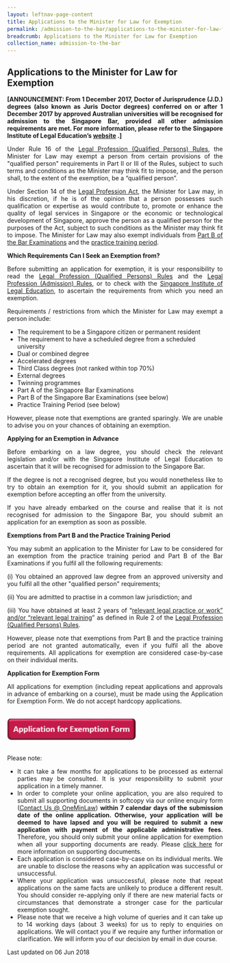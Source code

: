 ```yaml
---
layout: leftnav-page-content
title: Applications to the Minister for Law for Exemption
permalink: /admission-to-the-bar/applications-to-the-minister-for-law-for-exemption/
breadcrumb: Applications to the Minister for Law for Exemption
collection_name: admission-to-the-bar
---
```


Applications to the Minister for Law for Exemption
---

<p style="text-align: justify"><b>[ANNOUNCEMENT: From 1 December 2017, Doctor of Jurisprudence (J.D.) degrees (also known as Juris Doctor degrees) conferred on or after 1 December 2017 by approved Australian universities will be recognised for admission to the Singapore Bar, provided all other admission requirements are met. For more information, please refer to the Singapore Institute of Legal Education’s <a href="http://www.sile.edu.sg/australia-and-new-zealand-approved-universities" target="_blank">website</a> .]</b></p>

<p style="text-align: justify">Under Rule 16 of the <a href="/admission-to-the-bar/admission-requirements/relevant-legislation/" target="_blank">Legal Profession (Qualified Persons) Rules</a>, the Minister for Law may exempt a person from certain provisions of the "qualified person" requirements in Part II or III of the Rules, subject to such terms and conditions as the Minister may think fit to impose, and the person shall, to the extent of the exemption, be a “qualified person”.</p>

<p style="text-align: justify">Under Section 14 of the <a href="/admission-to-the-bar/admission-requirements/relevant-legislation/" target="_blank">Legal Profession Act</a>, the Minister for Law may, in his discretion, if he is of the opinion that a person possesses such qualification or expertise as would contribute to, promote or enhance the quality of legal services in Singapore or the economic or technological development of Singapore, approve the person as a qualified person for the purposes of the Act, subject to such conditions as the Minister may think fit to impose. The Minister for Law may also exempt individuals from <a href="http://www.sile.edu.sg/part-b" target="_blank">Part B of the Bar Examinations</a> and the <a href="http://www.sile.edu.sg/admission-requirements/practice-training-period" target="_blank">practice training period</a>.</p>

**Which Requirements Can I Seek an Exemption from?**

<p style="text-align: justify">Before submitting an application for exemption, it is your responsibility to read the <a href="/admission-to-the-bar/admission-requirements/relevant-legislation/" target="_blank">Legal Profession (Qualified Persons) Rules</a> and the <a href="/admission-to-the-bar/admission-requirements/relevant-legislation/" target="_blank">Legal Profession (Admission) Rules</a>, or to check with the <a href="http://www.sile.edu.sg/index.php" target="_blank">Singapore Institute of Legal Education</a>, to ascertain the requirements from which you need an exemption.</p>

<p style="text-align: justify">Requirements / restrictions from which the Minister for Law may exempt a person include:</p>

* The requirement to be a Singapore citizen or permanent resident
* The requirement to have a scheduled degree from a scheduled university
* Dual or combined degree
* Accelerated degrees
* Third Class degrees (not ranked within top 70%)
* External degrees
* Twinning programmes
* Part A of the Singapore Bar Examinations
* Part B of the Singapore Bar Examinations (see below)
* Practice Training Period (see below)

<p style="text-align: justify">However, please note that exemptions are granted sparingly. We are unable to advise you on your chances of obtaining an exemption.</p>

<b>Applying for an Exemption in Advance</b>

<p style="text-align: justify">Before embarking on a law degree, you should check the relevant legislation and/or with the Singapore Institute of Legal Education to ascertain that it will be recognised for admission to the Singapore Bar.</p>

<p style="text-align: justify">If the degree is not a recognised degree, but you would nonetheless like to try to obtain an exemption for it, you should submit an application for exemption before accepting an offer from the university.</p>

<p style="text-align: justify">If you have already embarked on the course and realise that it is not recognised for admission to the Singapore Bar, you should submit an application for an exemption as soon as possible.</p>

<b>Exemptions from Part B and the Practice Training Period</b>

<p style="text-align: justify">You may submit an application to the Minister for Law to be considered for an exemption from the practice training period and Part B of the Bar Examinations if you fulfil all the following requirements:</p>


<p style="text-align: justify">(i) You obtained an approved law degree from an approved university and you fulfil all the other "qualified person" requirements;

(ii) You are admitted to practise in a common law jurisdiction; and

<p style="text-align: justify">(iii) You have obtained at least 2 years of “<a href="http://www.sile.edu.sg/relevant-legal-training-or-relevant-legal-practice-or-work" target="_blank">relevant legal practice or work” and/or “relevant legal training</a>” as defined in Rule 2 of the <a href="/admission-to-the-bar/admission-requirements/relevant-legislation/" target="_blank">Legal Profession (Qualified Persons) Rules</a>.</p>

<p style="text-align: justify">However, please note that exemptions from Part B and the practice training period are not granted automatically, even if you fulfil all the above requirements. All applications for exemption are considered case-by-case on their individual merits.</p>

<p><b>Application for Exemption Form</b></p>

<p style="text-align: justify">All applications for exemption (including repeat applications and approvals in advance of embarking on a course), must be made using the Application for Exemption Form. We do not accept hardcopy applications.</p><br>

<div class="image">
  <a href="https://www.mlaw.gov.sg/eservices/li/ems/application/exemption.aspx">
    <img src="/images/1520231210724.png" title="Application for Exemption Form" alt="Application for Exemption Form" style="width: 300px">
  </a>
</div><br>

<p>Please note:</p>

<ul>
  <li style="text-align: justify">
    It can take a few months for applications to be processed as external parties may be consulted. It is your responsibility to submit your application in a timely manner.
  </li>
  <li style="text-align: justify">
    In order to complete your online application, you are also required to submit all supporting documents in softcopy via our online enquiry form (<a href="https://www.mlaw.gov.sg/eservices/enquiry/">Contact Us @ OneMinLaw</a>) <b>within 7 calendar days of the submission date of the online application. Otherwise, your application will be deemed to have lapsed and you will be required to submit a new application with payment of the applicable administrative fees</b>. Therefore, you should only submit your online application for exemption when all your supporting documents are ready. Please <a href="/admission-to-the-bar/applications-to-the-minister-for-law-for-exemption/supporting-documents/" target="_blank">click here</a> for more information on supporting documents.
  </li>
  <li style="text-align: justify">
    Each application is considered case-by-case on its individual merits. We are unable to disclose the reasons why an application was successful or unsuccessful.
  </li>
  <li style="text-align: justify">
    Where your application was unsuccessful, please note that repeat applications on the same facts are unlikely to produce a different result. You should consider re-applying only if there are new material facts or circumstances that demonstrate a stronger case for the particular exemption sought.
  </li>
  <li style="text-align: justify">
    Please note that we receive a high volume of queries and it can take up to 14 working days (about 3 weeks) for us to reply to enquiries on applications. We will contact you if we require any further information or clarification. We will inform you of our decision by email in due course.
  </li>
</ul>

<p class="right-side-updated">Last updated on 06 Jun 2018</p> 
